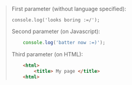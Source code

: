 > First parameter (without language specified):
>
>     console.log('looks boring :=/');
> Second parameter (on Javascript):
> ```Javascript
>     console.log('batter now :=)');
> ```
> Third parameter (on HTML):
> ```HTML
>     <html>
>         <title> My page </title>
>     <html>
> ```
